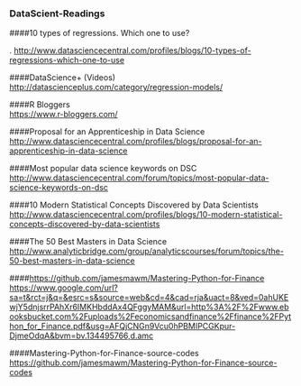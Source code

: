 ### DataScient-Readings

####10 types of regressions. Which one to use?

. http://www.datasciencecentral.com/profiles/blogs/10-types-of-regressions-which-one-to-use

####DataScience+  (Videos)
http://datascienceplus.com/category/regression-models/  

####R Bloggers  
https://www.r-bloggers.com/

####Proposal for an Apprenticeship in Data Science  
http://www.datasciencecentral.com/profiles/blogs/proposal-for-an-apprenticeship-in-data-science

####Most popular data science keywords on DSC  
http://www.datasciencecentral.com/forum/topics/most-popular-data-science-keywords-on-dsc  

####10 Modern Statistical Concepts Discovered by Data Scientists  
http://www.datasciencecentral.com/profiles/blogs/10-modern-statistical-concepts-discovered-by-data-scientists  

####The 50 Best Masters in Data Science  
http://www.analyticbridge.com/group/analyticscourses/forum/topics/the-50-best-masters-in-data-science

####https://github.com/jamesmawm/Mastering-Python-for-Finance  
https://www.google.com/url?sa=t&rct=j&q=&esrc=s&source=web&cd=4&cad=rja&uact=8&ved=0ahUKEwjY5dnjsrrPAhXr6IMKHbddAx4QFggyMAM&url=http%3A%2F%2Fwww.ebooksbucket.com%2Fuploads%2Feconomicsandfinance%2Ffinance%2FPython_for_Finance.pdf&usg=AFQjCNGn9Vcu0hPBMIPCGKpur-DjmeOdqA&bvm=bv.134495766,d.amc  

####Mastering-Python-for-Finance-source-codes  
https://github.com/jamesmawm/Mastering-Python-for-Finance-source-codes   


